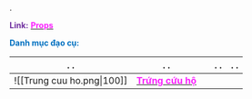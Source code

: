 .

<span style="font-weight:bold; color:rgb(112, 48, 160)">Link:</span>  [<span style="font-weight:bold; color:rgb(251, 31, 255)">Props</span>](file:///D:%5CPROJECTS%5CPan&Beri%5C1.Project%20Setup%5C3.Props%20Design)

<span style="font-weight:bold; color:rgb(0, 112, 192)">Danh mục đạo cụ:</span>

| .                              . |                                                                                .                              .                                                                                |     | .                              . | .                              . |
| :------------------------------: | :--------------------------------------------------------------------------------------------------------------------------------------------------------------------------------------------: | --- | -------------------------------- | -------------------------------- |
|    ![[Trung cuu ho.png\|100]]    | [<span style="font-weight:bold; color:rgb(251, 31, 255)">Trứng cứu hộ</span>](file:///D:%5CPROJECTS%5CPan&Beri%5C1.Project%20Setup%5C4.Moho%20Rigs%5C1.%20Prop%20Rigs%5CTrung%20cuu%20ho.moho) |     |                                  |                                  |
